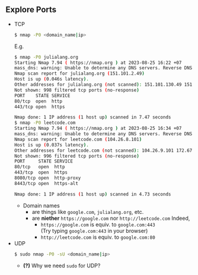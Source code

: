 ## Explore Ports
- TCP
  ```bash
  $ nmap -P0 <domain_name|ip>
  ```
  E.g.
  ```bash
  $ nmap -P0 julialang.org
  Starting Nmap 7.94 ( https://nmap.org ) at 2023-08-25 16:22 +07
  mass_dns: warning: Unable to determine any DNS servers. Reverse DNS is disabled. Try using --system-dns or specify valid servers with --dns-servers
  Nmap scan report for julialang.org (151.101.2.49)
  Host is up (0.046s latency).
  Other addresses for julialang.org (not scanned): 151.101.130.49 151.101.194.49 151.101.66.49 2a04:4e42::561 2a04:4e42:200::561 2a04:4e42:600::561 2a04:4e42:400::561
  Not shown: 998 filtered tcp ports (no-response)
  PORT    STATE SERVICE
  80/tcp  open  http
  443/tcp open  https
  
  Nmap done: 1 IP address (1 host up) scanned in 7.47 seconds
  $ nmap -P0 leetcode.com
  Starting Nmap 7.94 ( https://nmap.org ) at 2023-08-25 16:34 +07
  mass_dns: warning: Unable to determine any DNS servers. Reverse DNS is disabled. Try using --system-dns or specify valid servers with --dns-servers
  Nmap scan report for leetcode.com (104.26.8.101)
  Host is up (0.037s latency).
  Other addresses for leetcode.com (not scanned): 104.26.9.101 172.67.72.213 2606:4700:20::681a:865 2606:4700:20::681a:965 2606:4700:20::ac43:48d5
  Not shown: 996 filtered tcp ports (no-response)
  PORT     STATE SERVICE
  80/tcp   open  http
  443/tcp  open  https
  8080/tcp open  http-proxy
  8443/tcp open  https-alt
  
  Nmap done: 1 IP address (1 host up) scanned in 4.73 seconds
  ```
    - Domain names
        - are things like `google.com`, `julialang.org`, etc.
        - are **niether** `https://google.com` nor `http://leetcode.com`
          Indeed,
            - `https://google.com` is equiv. to `google.com:443`  
              (Try typing `google.com:443` in your browser)
            - `http://leetcode.com` is equiv. to `google.com:80`
- UDP
  ```bash
  $ sudo nmap -P0 -sU <domain_name|ip>
  ```
    - **(?)** Why we need `sudo` for UDP?



